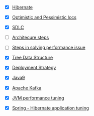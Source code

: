- [X] [Hibernate](https://www.journaldev.com/3633/hibernate-interview-questions-and-answers)
- [X] [Optimistic and Pessimistic locs](https://docs.jboss.org/jbossas/docs/Server_Configuration_Guide/4/html/TransactionJTA_Overview-Pessimistic_and_optimistic_locking.html)
- [X] [SDLC](https://www.tutorialspoint.com/sdlc/sdlc_overview.htm)
- [ ] [Architecure steps]()
- [ ] [Steps in solving performance issue]()
- [X] [Tree Data Structure](https://medium.com/the-renaissance-developer/learning-tree-data-structure-27c6bb363051)
- [X] [Deployment Strategy](https://rhelblog.redhat.com/2015/05/07/stop-gambling-with-upgrades-murphys-law-always-wins/#more-908)
- [X] [Java9](https://www.javaworld.com/search?query=Java+9%27s+other+new+enhancements&contentType=article%2Cresource)
- [X] [Apache Kafka](https://kafka.apache.org/intro.html)
- [X] [JVM performance tuning](https://www.cubrid.org/blog/the-principles-of-java-application-performance-tuning)
- [X] [Spring - Hibernate application tuning](http://www.jcombat.com/spring/performance-tuning-of-spring-based-application)



